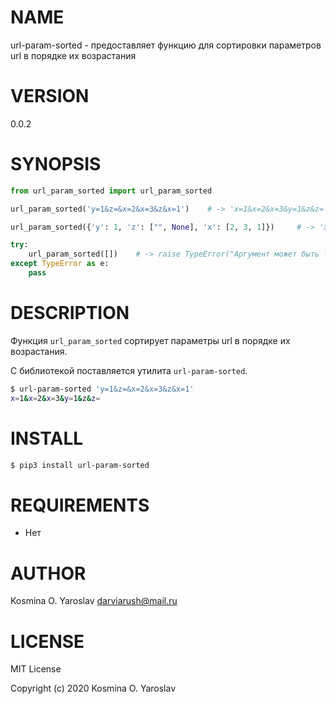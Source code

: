 # NAME

url-param-sorted - предоставляет функцию для cортировки параметров url в порядке их возрастания

# VERSION

0.0.2

# SYNOPSIS

```python
from url_param_sorted import url_param_sorted

url_param_sorted('y=1&z=&x=2&x=3&z&x=1')	# -> 'x=1&x=2&x=3&y=1&z&z='

url_param_sorted({'y': 1, 'z': ["", None], 'x': [2, 3, 1]})		# -> 'x=1&x=2&x=3&y=1&z&z='

try:
	url_param_sorted([])	# -> raise TypeError("Аргумент может быть только str или dict")
except TypeError as e:
	pass
```

# DESCRIPTION

Функция `url_param_sorted` сортирует параметры url в порядке их возрастания.

С библиотекой поставляется утилита `url-param-sorted`.

```sh
$ url-param-sorted 'y=1&z=&x=2&x=3&z&x=1'
x=1&x=2&x=3&y=1&z&z=
```

# INSTALL

```sh
$ pip3 install url-param-sorted
```

# REQUIREMENTS

* Нет

# AUTHOR

Kosmina O. Yaroslav <darviarush@mail.ru>

# LICENSE

MIT License

Copyright (c) 2020 Kosmina O. Yaroslav

